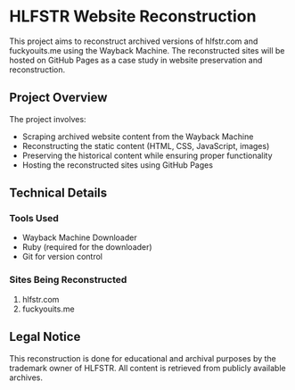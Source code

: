 # HLFSTR Website Reconstruction

This project aims to reconstruct archived versions of hlfstr.com and fuckyouits.me using the Wayback Machine. The reconstructed sites will be hosted on GitHub Pages as a case study in website preservation and reconstruction.

## Project Overview

The project involves:
- Scraping archived website content from the Wayback Machine
- Reconstructing the static content (HTML, CSS, JavaScript, images)
- Preserving the historical content while ensuring proper functionality
- Hosting the reconstructed sites using GitHub Pages

## Technical Details

### Tools Used
- Wayback Machine Downloader
- Ruby (required for the downloader)
- Git for version control

### Sites Being Reconstructed
1. hlfstr.com
2. fuckyouits.me

## Legal Notice
This reconstruction is done for educational and archival purposes by the trademark owner of HLFSTR. All content is retrieved from publicly available archives.
